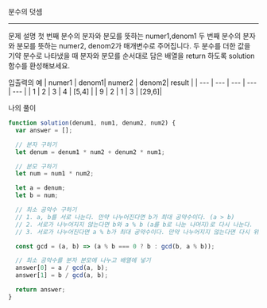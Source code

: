 분수의 덧셈

---

문제 설명
첫 번째 분수의 분자와 분모를 뜻하는 numer1,denom1 두 번째 분수의 분자와 분모를 뜻하는 numer2, denom2가 매개변수로 주어집니다. 두 분수를 더한 값을 기약 분수로 나타냈을 때 분자와 분모를 순서대로 담은 배열을 return 하도록 solution 함수를 환성해보세요.

입출력의 예
| numer1 | denom1| numer2 | denom2| result |
| --- | --- | --- | --- | --- |
| 1 | 2 | 3 | 4 | [5,4] |
| 9 | 2 | 1 | 3 | [29,6]|

나의 풀이

```javascript
function solution(denum1, num1, denum2, num2) {
  var answer = [];

  // 분자 구하기
  let denum = denum1 * num2 + denum2 * num1;

  // 분모 구하기
  let num = num1 * num2;

  let a = denum;
  let b = num;

  // 최소 공약수 구하기
  // 1. a, b를 서로 나눈다. 만약 나누어진다면 b가 최대 공약수이다. (a > b)
  // 2. 서로가 나누어지지 않는다면 b와 a % b (a를 b로 나눈 나머지)로 다시 나눈다.
  // 3. 서로가 나누어진다면 a % b가 최대 공약수이다. 만약 나누어지지 않는다면 다시 위 방법을 반복한다.

  const gcd = (a, b) => (a % b === 0 ? b : gcd(b, a % b));

  // 최소 공약수를 분자 분모에 나누고 배열에 넣기
  answer[0] = a / gcd(a, b);
  answer[1] = b / gcd(a, b);

  return answer;
}
```
